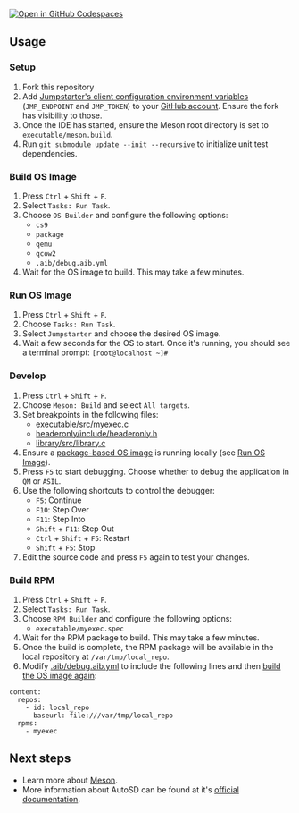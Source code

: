[![Open in GitHub
Codespaces](https://github.com/codespaces/badge.svg)](https://codespaces.new/raballew/autosd?quickstart=1)

## Usage

### Setup

1.  Fork this repository
2.  Add [Jumpstarter's client configuration environment
variables](https://jumpstarter.dev/main/getting-started/configuration/files.html#client-configuration)
(`JMP_ENDPOINT` and `JMP_TOKEN`) to your [GitHub
account](https://github.com/settings/codespaces/secrets). Ensure the fork has
visibility to those.
2.  Once the IDE has started, ensure the Meson root directory is set to
    `executable/meson.build`.
3.  Run `git submodule update --init --recursive` to initialize unit test
    dependencies.

### Build OS Image

1.  Press `Ctrl` + `Shift` + `P`.
2.  Select `Tasks: Run Task`.
3.  Choose `OS Builder` and configure the following options:
    *   `cs9`
    *   `package`
    *   `qemu`
    *   `qcow2`
    *   `.aib/debug.aib.yml`
4.  Wait for the OS image to build. This may take a few minutes.

### Run OS Image

1.  Press `Ctrl` + `Shift` + `P`.
2.  Choose `Tasks: Run Task`.
3.  Select `Jumpstarter` and choose the desired OS image.
4.  Wait a few seconds for the OS to start. Once it's running, you should see a
    terminal prompt: `[root@localhost ~]#`

### Develop

1.  Press `Ctrl` + `Shift` + `P`.
2.  Choose `Meson: Build` and select `All targets`.
3.  Set breakpoints in the following files:
    *   [executable/src/myexec.c](executable/src/myexec.c)
    *   [headeronly/include/headeronly.h](headeronly/include/headeronly.h)
    *   [library/src/library.c](library/src/library.c)
4.  Ensure a [package-based OS image](#build-os-image) is running locally (see
    [Run OS Image](#run-os-image)).
5.  Press `F5` to start debugging. Choose whether to debug the application in
    `QM` or `ASIL`.
6.  Use the following shortcuts to control the debugger:
    *   `F5`: Continue
    *   `F10`: Step Over
    *   `F11`: Step Into
    *   `Shift` + `F11`: Step Out
    *   `Ctrl` + `Shift` + `F5`: Restart
    *   `Shift` + `F5`: Stop
7.  Edit the source code and press `F5` again to test your changes.

### Build RPM

1.  Press `Ctrl` + `Shift` + `P`.
2.  Select `Tasks: Run Task`.
3.  Choose `RPM Builder` and configure the following options:
    *   `executable/myexec.spec`
4.  Wait for the RPM package to build. This may take a few minutes.
5.  Once the build is complete, the RPM package will be available in the local
    repository at `/var/tmp/local_repo`.
6.  Modify [.aib/debug.aib.yml](.aib/debug.aib.yml) to include the following
    lines and then [build the OS image again](#build-os-image):

```
content:
  repos:
    - id: local_repo
      baseurl: file:///var/tmp/local_repo
  rpms:
    - myexec
```

## Next steps

- Learn more about [Meson](docs/meson.md).
- More information about AutoSD can be found at it's [official
  documentation](https://sig.centos.org/automotive/getting-started/).
